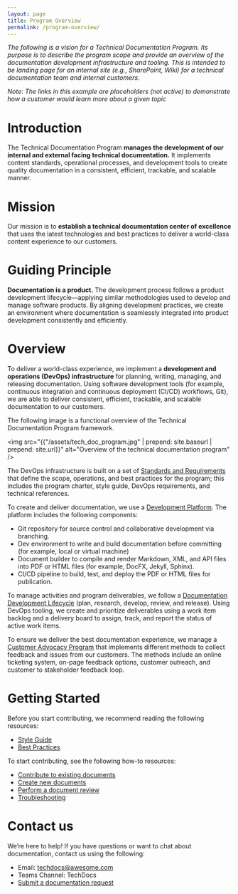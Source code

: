 ```yaml
---
layout: page
title: Program Overview
permalink: /program-overview/
---
```

*The following is a vision for a Technical Documentation Program. Its purpose is to describe the program scope and provide an overview of the documentation development infrastructure and tooling. This is intended to be landing page for an internal site (e.g., SharePoint, Wiki) for a technical documentation team and internal customers.*

*Note: The links in this example are placeholders (not active) to demonstrate how a customer would learn more about a given topic*

# Introduction
The Technical Documentation Program **manages the development of our internal and external facing technical documentation.** It implements content standards, operational processes, and development tools to create quality documentation in a consistent, efficient, trackable, and scalable manner.

# Mission
Our mission is to **establish a technical documentation center of excellence** that uses the latest technologies and best practices to deliver a world-class content experience to our customers.

# Guiding Principle
**Documentation is a product.** The development process follows a product development lifecycle—applying similar methodologies used to develop and manage software products. By aligning development practices, we create an environment where documentation is seamlessly integrated into product development consistently and efficiently.

# Overview
To deliver a world-class experience, we implement a **development and operations (DevOps) infrastructure** for planning, writing, managing, and releasing documentation. Using software development tools (for example, continuous integration and continuous deployment (CI/CD) workflows, Git), we are able to deliver consistent, efficient, trackable, and scalable documentation to our customers.

The following image is a functional overview of the Technical Documentation Program framework.

<img src="{{"/assets/tech_doc_program.jpg" | prepend: site.baseurl | prepend: site.url}}" alt="Overview of the technical documentation program" />

The DevOps infrastructure is built on a set of [Standards and Requirements](link) that define the scope, operations, and best practices for the program; this includes the program charter, style guide, DevOps requirements, and technical references. 

To create and deliver documentation, we use a [Development Platform](link). The platform includes the following components:

* Git repository for source control and collaborative development via branching.
* Dev environment to write and build documentation before committing (for example, local or virtual machine)
* Document builder to compile and render Markdown, XML, and API files into PDF or HTML files (for example, DocFX, Jekyll, Sphinx).
* CI/CD pipeline to build, test, and deploy the PDF or HTML files for publication.

To manage activities and program deliverables, we follow a [Documentation Development Lifecycle](link) (plan, research, develop, review, and release). Using DevOps tooling, we create and prioritize deliverables using a work item backlog and a delivery board to assign, track, and report the status of active work items.

To ensure we deliver the best documentation experience, we manage a [Customer Advocacy Program](link) that implements different methods to collect feedback and issues from our customers. The methods include an online ticketing system, on-page feedback options, customer outreach, and customer to stakeholder feedback loop.

# Getting Started
Before you start contributing, we recommend reading the following resources:

* [Style Guide](link)
* [Best Practices](link)

To start contributing, see the following how-to resources:

* [Contribute to existing documents](team)
* [Create new documents](team)
* [Perform a document review](team)
* [Troubleshooting](team)

# Contact us

We’re here to help! If you have questions or want to chat about documentation, contact us using the following:

* Email: [techdocs@awesome.com](link)
* Teams Channel: TechDocs
* [Submit a documentation request](team)
